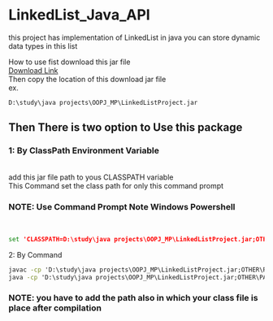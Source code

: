 # LinkedList_Java_API
this project has implementation of LinkedList in java you can store dynamic data types in this list 

How to use 
fist download this jar file <br>
<a href="https://github.com/MakawanaMohit/LinkedList_Java_API/blob/main/LinkedListProject.jar">Download Link</a><br>
Then copy the location of this download jar file <br>
ex.<br>

```D:\study\java projects\OOPJ_MP\LinkedListProject.jar```
<h2>Then There is two option to Use this package </h2>

<h3>1: By ClassPath Environment Variable </h3><br>
add this jar file path to yous CLASSPATH variable <br>
This Command set the class path for only this command prompt<br>
<h3>NOTE: Use Command Prompt Note Windows Powershell</h3><br>

  
```cmd
set 'CLASSPATH=D:\study\java projects\OOPJ_MP\LinkedListProject.jar;OTHER\PATH'
```

2: By Command
```cmd
javac -cp 'D:\study\java projects\OOPJ_MP\LinkedListProject.jar;OTHER\PATH' yourjavafile.java
java -cp 'D:\study\java projects\OOPJ_MP\LinkedListProject.jar;OTHER\PATH' yourclassname
```
<h3>NOTE: you have to add the path also in which your class file is place after compilation </h3>
